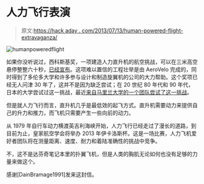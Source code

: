 # 人力飞行表演

> 原文:[https://hack aday . com/2013/07/13/human-powered-flight-extravaganza/](https://hackaday.com/2013/07/13/human-powered-flight-extravaganza/)

![humanpoweredflight](../Images/98e4efc32a0c1ff2604d1e6fd22b639f.png)

如果你没听说过，西科斯基奖，一项建造人力直升机的航空挑战，可以在三米高空悬停整整六十秒，[已经宣布](http://www.youtube.com/watch?v=syJq10EQkog)。这项难以置信的工程壮举是由 AeroVelo 完成的，同时得到了多伦多大学和许多参与设计和制造旋翼机的公司的大力帮助。这个奖项已经无人问津 30 年了，这并不是因为缺乏尝试；在 20 世纪 80 年代和 90 年代，日本的大学尝试过这一挑战，最近[来自马里兰大学的一个团队尝试了这一挑战](http://hackaday.com/2011/05/10/human-powered-quadcopter-flies-live-tomorrow/)。

但是就人力飞行而言，直升机几乎是最低效的起飞方式。直升机需要动力来提供自己的升力和推力，而飞机只需要产生一些向前的动力。

从 1979 年自行车动力横渡英吉利海峡开始，人力飞行已经走过了漫长的道路，到目前为止，皇家航空学会将举办 2013 年伊卡洛斯杯。这是一场比赛，人力飞机爱好者团队将在测量距离、速度、耐力和着陆准确性的挑战中竞争。

不，这不是达芬奇笔记本里的扑翼飞机，但是人类的胸肌无论如何也没有足够的力量来做这个。

感谢[DainBramage1991]发来这封信。